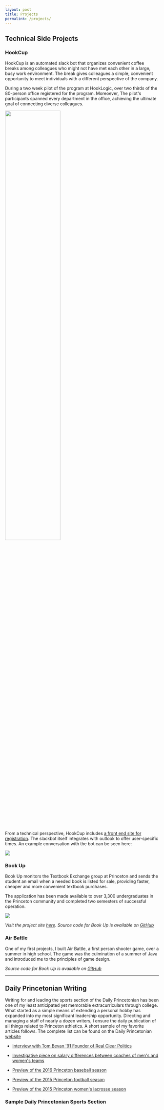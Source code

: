 ```yaml
---
layout: post
title: Projects
permalink: /projects/
---
```


## Technical Side Projects 

### HookCup

HookCup is an automated slack bot that organizes convenient coffee breaks among colleagues who might not have met each other in a large, busy work environment. The break gives colleagues a simple, convenient opportunity to meet individuals with a different perspective of the company. 

During a two week pilot of the program at HookLogic, over two thirds of the 80-person office registered for the program. Moreoever, The pilot's participants spanned every department in the office, achieving the ultimate goal of connecting diverse colleagues.  

<img src="../images/hookcup.jpg" style="width:60%">

From a technical perspective, HookCup includes [a front end site for registration](http://hooklogic.website). The slackbot itself integrates with outlook to offer user-specific times. An example conversation with the bot can be seen here: 

<img src="../images/hookcup_example.png"> 

### Book Up

Book Up monitors the Textbook Exchange group at Princeton and sends the student an email when a needed book is listed for sale, providing faster, cheaper and more convenient textbook purchases.

The application has been made available to over 3,300 undergraduates in the Princeton community and completed two semesters of successful operation. 

<img src="../images/bookup_graph.png"> 

*Visit the project site [here](http://princetonbookup.co). Source code for Book Up is available on [GitHub](https://github.com/dliu18/BookUp)*

### Air Battle 

One of my first projects, I built Air Battle, a first person shooter game, over a summer in high school. The game was the culmination of a summer of Java and introduced me to the principles of game design. 

*Source code for Book Up is available on [GitHub](https://github.com/dliu18/Air-Battle)*

***

## Daily Princetonian Writing 
Writing for and leading the sports section of the Daily Princetonian has been one of my least anticipated yet memorable extracurriculars through college. What started as a simple means of extending a personal hobby has expanded into my most significant leadership opportunity. Directing and managing a staff of nearly a dozen writers, I ensure the daily publication of all things related to Princeton athletics. A short sample of my favorite articles follows. The complete list can be found on the Daily Princetonian [website](http://dailyprincetonian.com/author/dml3/)

* [Interview with Tom Bevan '91 Founder of Real Clear Politics](http://dailyprincetonian.com/sports/2016/05/qa-with-tom-bevan-91-of-princeton-football-founder-of-realclearpolitics/)

* [Investigative piece on salary differences between coaches of men's and women's teams](http://dailyprincetonian.com/sports/2015/04/within-ivy-league-princeton-among-lowest-in-salary-gap-between-coaches-of-mens-and-womens-teams/)

* [Preview of the 2016 Princeton baseball season](http://dailyprincetonian.com/sports/2016/02/baseballs-veteran-leadership-hopes-to-bounce-back-with-resilience-and-cohesion/)

* [Preview of the 2015 Princeton football season](http://dailyprincetonian.com/sports/2015/09/football-brings-experience-and-strives-for-consistency-amid-uncertainty/)

* [Preview of the 2015 Princeton women's lacrosse season](http://dailyprincetonian.com/sports/2015/02/mcmann-tigers-hungrier-than-ever-after-last-years-postseason-run/)

### Sample Daily Princetonian Sports Section 

<div data-configid="0/37733750" style="width:650px; height:658px;" class="issuuembed"></div>
<script type="text/javascript" src="http://e.issuu.com/embed.js" async="true"></script>